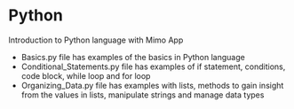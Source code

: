 # Python
Introduction to Python language with Mimo App

- Basics.py file has examples of the basics in Python language
- Conditional_Statements.py file has examples of if statement, conditions, code block, while loop and for loop
- Organizing_Data.py file has examples with lists, methods to gain insight from the values in lists, manipulate strings and manage data types
